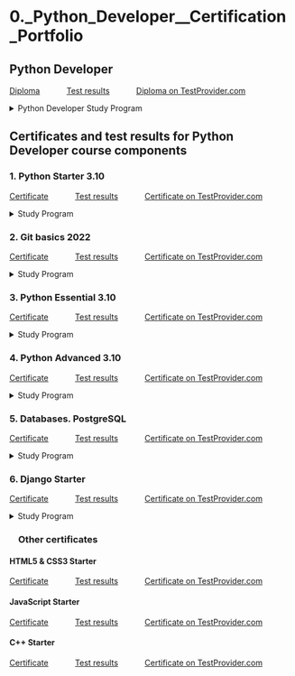 # 0._Python_Developer__Certification_Portfolio

## Python Developer

<a href="./Certification/0._Python_Developer_Diploma.jpg" target="_blank">Diploma</a>
&nbsp;&nbsp;&nbsp;&nbsp;&nbsp;&nbsp;&nbsp;&nbsp;&nbsp;&nbsp;
<a href="./Test_results/0._Python_Developer_Test_results.jpg" target="_blank">Test results</a>
&nbsp;&nbsp;&nbsp;&nbsp;&nbsp;&nbsp;&nbsp;&nbsp;&nbsp;&nbsp;
<a href="https://testprovider.com/ru/search-certificate/TP75891538D">Diploma on TestProvider.com</a>

<details>
  <summary>Python Developer Study Program</summary>

* <b>Python</b>

1. Introduction to Python
2. Primitive data types and variables
3. Conditional constructions
4. Cyclic constructions
5. Sequences
6. Lists
7. Sets and mapping
8. Functions, part 1
9. Functions, part 2
10. PEP8
11. OOP. Classes, attributes, methods, constructor
12. OOP. Inheritance and abstraction
13. OOP. Encapsulation and polymorphism
14. Exceptions and their handling
15. Introspection and reflection
16. Iterators
17. Generators
18. Work with files
19. Modules and packages
20. Regular expressions
21. Elements of functional programming
22. Working with the network
23. Data warehouses
24. SQLite. Syntax and queries
25. Asynchronous programming in Python
26. Multithreaded programming in Python
27. Typed Python. Unit Testing
28. Practical lesson. Scraping
29. Practical lesson. SQLite
30. Virtual environments

* <b>Git</b>

1. Git Basics
2. Repository publication
3. IDE integration

* <b>Databases. PostgreSQL</b>

1. Creating infrastructure
2. Basic PostgreSQL data types and simple queries
3. Joining of tables (JOIN) and subqueries
4. Other objects of databases: views and functions
5. Database design. DDL - managing databases and database objects

* <b>Django Starter</b>

1. Introduction to Django
2. Routing
3. Templates and mappings
4. The models
5. The forms
6. Django ORM and admin panel
7. Django and REST. REST Overview, Django Rest Framework Overview
8. Django application deployment
9. Security in Django
10. Practical lesson. A ToDo list creation

</details>

## Certificates and test results for Python Developer course components

### 1. Python Starter 3.10

<a href="./Certification/1._Python_Starter_3.10_Certificate.jpg" target="_blank">Certificate</a>
&nbsp;&nbsp;&nbsp;&nbsp;&nbsp;&nbsp;&nbsp;&nbsp;&nbsp;&nbsp;
<a href="./Test_results/1._Python_Starter_3.10_Test_results.jpg" target="_blank">Test
results</a>
&nbsp;&nbsp;&nbsp;&nbsp;&nbsp;&nbsp;&nbsp;&nbsp;&nbsp;&nbsp;
<a href="https://testprovider.com/ru/search-certificate/TP19851313">Certificate on TestProvider.com</a>

<details>
  <summary>Study Program</summary>

1. Introduction to Python
2. Primitive data types and variables
3. Conditional constructions
4. Cyclic constructions
5. Sequences
6. Lists
7. Sets and mapping
8. Functions, part 1
9. Functions, part 2
10. PEP8

</details>

### 2. Git basics 2022

<a href="./Certification/2._Git_basics_2022_Certificate.jpg" target="_blank">Certificate</a>
&nbsp;&nbsp;&nbsp;&nbsp;&nbsp;&nbsp;&nbsp;&nbsp;&nbsp;&nbsp;
<a href="./Test_results/2._Git_basics_2022_Test_results.jpg" target="_blank">Test
results</a>
&nbsp;&nbsp;&nbsp;&nbsp;&nbsp;&nbsp;&nbsp;&nbsp;&nbsp;&nbsp;
<a href="https://testprovider.com/ru/search-certificate/TP29442845">Certificate on TestProvider.com</a>

<details>
  <summary>Study Program</summary>

1. Git Basics
2. Repository publication
3. IDE integration

</details>

### 3. Python Essential 3.10

<a href="./Certification/3._Python_Essential_3.10_Certificate.jpg" target="_blank">Certificate</a>
&nbsp;&nbsp;&nbsp;&nbsp;&nbsp;&nbsp;&nbsp;&nbsp;&nbsp;&nbsp;
<a href="./Test_results/3._Python_Essential_3.10_Test_results.jpg" target="_blank">Test
results</a>
&nbsp;&nbsp;&nbsp;&nbsp;&nbsp;&nbsp;&nbsp;&nbsp;&nbsp;&nbsp;
<a href="https://testprovider.com/ru/search-certificate/TP72546223">Certificate on TestProvider.com</a>

<details>
  <summary>Study Program</summary>

1. OOP. Classes, attributes, methods, constructor
2. OOP. Inheritance and abstraction
3. OOP. Encapsulation and polymorphism
4. Exceptions and their handling
5. Introspection and reflection
6. Iterators
7. Generators
8. Work with files
9. Modules and packages
10. Regular expressions

</details>

### 4. Python Advanced 3.10

<a href="./Certification/4._Python_Advanced_3.10_Certificate.jpg" target="_blank">Certificate</a>
&nbsp;&nbsp;&nbsp;&nbsp;&nbsp;&nbsp;&nbsp;&nbsp;&nbsp;&nbsp;
<a href="./Test_results/4._Python_Advanced_3.10_Test_results.jpg" target="_blank">Test
results</a>
&nbsp;&nbsp;&nbsp;&nbsp;&nbsp;&nbsp;&nbsp;&nbsp;&nbsp;&nbsp;
<a href="https://testprovider.com/ru/search-certificate/TP22720228">Certificate on TestProvider.com</a>

<details>
  <summary>Study Program</summary>

1. Elements of functional programming
2. Working with the network
3. Data warehouses
4. SQLite. Syntax and queries
5. Asynchronous programming in Python
6. Multithreaded programming in Python
7. Typed Python. Unit Testing
8. Practical lesson. Scraping
9. Practical lesson. SQLite
10. Virtual environments

</details>

### 5. Databases. PostgreSQL

<a href="./Certification/5._Databases._PostgreSQL_Certificate.jpg" target="_blank">Certificate</a>
&nbsp;&nbsp;&nbsp;&nbsp;&nbsp;&nbsp;&nbsp;&nbsp;&nbsp;&nbsp;
<a href="./Test_results/5._Databases._PostgreSQL_Test_results.jpg" target="_blank">Test
results</a>
&nbsp;&nbsp;&nbsp;&nbsp;&nbsp;&nbsp;&nbsp;&nbsp;&nbsp;&nbsp;
<a href="https://testprovider.com/ru/search-certificate/TP96877762">Certificate on TestProvider.com</a>

<details>
  <summary>Study Program</summary>

1. Creating infrastructure
2. Basic PostgreSQL data types and simple queries
3. Joining of tables (JOIN) and subqueries
4. Other objects of databases: views and functions
5. Database design. DDL - managing databases and database objects

</details>

### 6. Django Starter

<a href="./Certification/6._Django_Starter_Certificate.jpg" target="_blank">Certificate</a>
&nbsp;&nbsp;&nbsp;&nbsp;&nbsp;&nbsp;&nbsp;&nbsp;&nbsp;&nbsp;
<a href="./Test_results/6._Django_Starter_Test_results.jpg" target="_blank">Test
results</a>
&nbsp;&nbsp;&nbsp;&nbsp;&nbsp;&nbsp;&nbsp;&nbsp;&nbsp;&nbsp;
<a href="https://testprovider.com/ru/search-certificate/TP42857906">Certificate on TestProvider.com</a>

<details>
  <summary>Study Program</summary>

1. Introduction to Django
2. Routing
3. Templates and mappings
4. The models
5. The forms
6. Django ORM and admin panel
7. Django and REST. REST Overview, Django Rest Framework Overview
8. Django application deployment
9. Security in Django
10. Practical lesson. A ToDo list creation

</details>

### &nbsp;&nbsp;&nbsp;&nbsp;Other certificates

#### HTML5 & CSS3 Starter
<a href="./Certification/HTML5_&_CSS3_Starter_Certificate.jpg" target="_blank">Certificate</a>
&nbsp;&nbsp;&nbsp;&nbsp;&nbsp;&nbsp;&nbsp;&nbsp;&nbsp;&nbsp;
<a href="./Test_results/HTML5_&_CSS3_Starter_Test_results.jpg" target="_blank">Test
results</a>
&nbsp;&nbsp;&nbsp;&nbsp;&nbsp;&nbsp;&nbsp;&nbsp;&nbsp;&nbsp;
<a href="https://testprovider.com/ru/search-certificate/TP24404857">Certificate on TestProvider.com</a>

#### JavaScript Starter
<a href="./Certification/JavaScript_Starter_Certificate.jpg" target="_blank">Certificate</a>
&nbsp;&nbsp;&nbsp;&nbsp;&nbsp;&nbsp;&nbsp;&nbsp;&nbsp;&nbsp;
<a href="./Test_results/JavaScript_Starter_Test_results.jpg" target="_blank">Test
results</a>
&nbsp;&nbsp;&nbsp;&nbsp;&nbsp;&nbsp;&nbsp;&nbsp;&nbsp;&nbsp;
<a href="https://testprovider.com/ru/search-certificate/TP13025243">Certificate on TestProvider.com</a>

#### C++ Starter
<a href="./Certification/C++_Starter_Certificate.jpg" target="_blank">Certificate</a>
&nbsp;&nbsp;&nbsp;&nbsp;&nbsp;&nbsp;&nbsp;&nbsp;&nbsp;&nbsp;
<a href="./Test_results/C++_Starter_Test_results.jpg" target="_blank">Test
results</a>
&nbsp;&nbsp;&nbsp;&nbsp;&nbsp;&nbsp;&nbsp;&nbsp;&nbsp;&nbsp;
<a href="https://testprovider.com/ru/search-certificate/TP07430920">Certificate on TestProvider.com</a>
